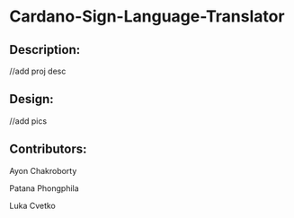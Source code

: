# Cardano-Sign-Language-Translator

## Description:

//add proj desc

## Design:

//add pics



## Contributors:

Ayon Chakroborty

Patana Phongphila

Luka Cvetko

